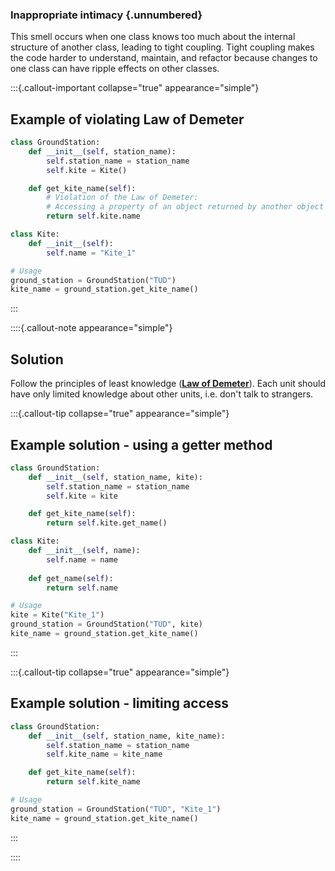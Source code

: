 
### Inappropriate intimacy {.unnumbered}
This smell occurs when one class knows too much about the internal structure of another class, leading to tight coupling. Tight coupling makes the code harder to understand, maintain, and refactor because changes to one class can have ripple effects on other classes.

:::{.callout-important collapse="true" appearance="simple"}
## Example of violating Law of Demeter
```python
class GroundStation:
    def __init__(self, station_name):
        self.station_name = station_name
        self.kite = Kite()

    def get_kite_name(self):
        # Violation of the Law of Demeter:
        # Accessing a property of an object returned by another object
        return self.kite.name        

class Kite:
    def __init__(self):
        self.name = "Kite_1"

# Usage
ground_station = GroundStation("TUD")
kite_name = ground_station.get_kite_name()
```
:::

::::{.callout-note appearance="simple"}
## Solution
Follow the principles of least knowledge ([**Law of Demeter**](https://en.wikipedia.org/wiki/Law_of_Demeter)). Each unit should have only limited knowledge about other units, i.e. don't talk to strangers.

:::{.callout-tip collapse="true" appearance="simple"}
## Example solution - using a getter method
```python
class GroundStation:
    def __init__(self, station_name, kite):
        self.station_name = station_name
        self.kite = kite

    def get_kite_name(self):
        return self.kite.get_name()

class Kite:
    def __init__(self, name):
        self.name = name
        
    def get_name(self):
        return self.name    

# Usage
kite = Kite("Kite_1")
ground_station = GroundStation("TUD", kite)
kite_name = ground_station.get_kite_name()
```
:::

:::{.callout-tip collapse="true" appearance="simple"}
## Example solution - limiting access
```python
class GroundStation:
    def __init__(self, station_name, kite_name):
        self.station_name = station_name
        self.kite_name = kite_name

    def get_kite_name(self):
        return self.kite_name

# Usage
ground_station = GroundStation("TUD", "Kite_1")
kite_name = ground_station.get_kite_name()
```
:::

::::

